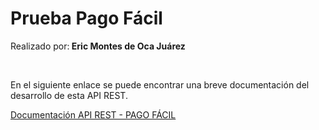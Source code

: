 <h1>Prueba Pago Fácil</h1>
<p>Realizado por:<b> Eric Montes de Oca Juárez</b></p>
<br>
<p>En el siguiente enlace se puede encontrar una breve documentación del desarrollo de esta API REST.</p>
<a href="https://docs.google.com/document/d/1zIaZLRzEnav5f3CpqsDpZoDSDhgkfvoTW9R4nBiqZ2M/edit?usp=sharing">Documentación API REST - PAGO FÁCIL</a>
